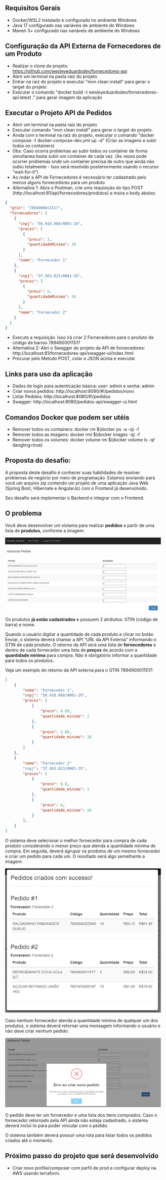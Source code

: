 
## Requisitos Gerais
- Docker/WSL2 instalado e configurado no ambiente Windows
- Java 17 configurado nas variáveis de ambiente do Windows
- Maven 3+ configurado nas variáveis de ambiente do Windows

## Configuração da API Externa de Fornecedores de um Produto
- Realizar o clone do projeto: https://github.com/wesleyeduardodev/fornecedores-api
- Abrir um terminal na pasta raiz do projeto
- Entrar na raiz do projeto e executar "mvn clean install" para gerar o target do projeto
- Executar o comando "docker build -t wesleyeduardodev/fornecedores-api:latest ." para gerar imagem da aplicação

## Executar o Projeto API de Pedidos
- Abrir um terminal na pasta raiz do projeto
- Executar comando "mvn clean install" para gerar o target do projeto.
- Ainda com o terminal na raiz do projeto, executar o comando "docker compose -f docker-compose-dev.yml up -d" (Criar as imagens e subir todos os containers)
- Obs: Caso ocorra problemas ao subir todos os container de forma simultanea basta subir um container de cada vez. (As vezes pode ocorrer problemas onde um container precisa de outro que ainda não subiu totalmente - Isso será resolvido posteriormente usando o recurso "wait-for-it")
- Ao rodar a API de Fornecedores é necessário ter cadastrado pelo menos alguns fornecedores para um produto
- Alternativa 1: Abra o Postman, crie ums requisição do tipo POST (http://localhost:81/api/fornecedores/produtos) e insira o body abaixo:
```json
{
  "gtin": "7894900011517",
  "fornecedores": [
    {
      "cnpj": "56.918.868/0001-20",
      "precos": [
        {
          "preco": 3,
          "quantidadeMinima": 20
        }
      ],
      "nome": "Fornecedor 1"
    },
    {
      "cnpj": "37.563.823/0001-35",
      "precos": [
        {
          "preco": 5,
          "quantidadeMinima": 10
        }
      ],
      "nome": "Fornecedor 2"
    }
  ]
}
```
- Execute a requisição. Isso irá criar 2 Fornecedores para o produto de código de barras 7894900011517
- Alternativa 2: Abri o Swagger do projeto da API de fornecedores: http://localhost:81/fornecedores-api/swagger-ui/index.html
- Procurar pelo Metodo POST, colar o JSON acima e executar

## Links para uso da aplicação
- Dados de login para autenticação básica: user: admin e senha: admin
- Criar novos pedidos: http://localhost:8080/#!/pedidos/novo
- Listar Pedidos: http://localhost:8080/#!/pedidos
- Swagger: http://localhost:8080/pedidos-api/swagger-ui.html

## Comandos Docker que podem ser utéis
- Remover todos os containers: docker rm $(docker ps -a -q) -f
- Remover todos as imagens: docker rmi $(docker images -q) -f
- Remover todos os volumes: docker volume rm $(docker volume ls -qf dangling=true)

## Proposta do desafio:

A proposta deste desafio é conhecer suas habilidades de resolver problemas de negócio por meio de programação.
Estamos enviando para você um arquivo zip contendo um projeto de uma aplicação Java Web (Spring Boot, Hibernate e AngularJs) com o Frontend já desenvolvido.

Seu desafio será implementar o Backend e integrar com o Frontend.

## O problema

Você deve desenvolver um sistema para realizar **pedidos** a partir de uma lista de **produtos**, conforme a imagem:

![img.png](src/main/resources/readme/img.png)

Os produtos **já estão cadastrados** e possuem 2 atributos: GTIN (código de barra) e nome.

Quando o usuário digitar a quantidade de cada produto e clicar no botão Enviar, o sistema deverá chamar a API "URL da API Externa" informando o GTIN de cada produto. O retorno da API será uma lista de **fornecedores** e dentro de cada fornecedor uma lista de **preços** de acordo com a **quantidade mínima** para compra. Não é obrigatório informar a quantidade para todos os produtos.

Veja um exemplo do retorno da API externa para o GTIN 7894900011517:
```json
[
    {
        "nome": "Fornecedor 1",
        "cnpj": "56.918.868/0001-20",
        "precos": [
            {
                "preco": 6.89,
                "quantidade_minima": 1
            },
            {
                "preco": 5.89,
                "quantidade_minima": 10
            }
        ]
    },
    {
        "nome": "Fornecedor 2"
        "cnpj": "37.563.823/0001-35",
        "precos": [
            {
                "preco": 6.8,
                "quantidade_minima": 1
            },
            {
                "preco": 6,
                "quantidade_minima": 10
            }
        ],
    }
]
```

O sistema deve selecionar o melhor fornecedor para compra de cada produto considerando o menor preço que atenda a quantidade mínima de compra. Em seguida, deverá agrupar os produtos de um mesmo fornecedor e criar um pedido para cada um. O resultado será algo semelhante a imagem:

![img_1.png](src/main/resources/readme/img_1.png)

Caso nenhum fornecedor atenda a quantidade mínima de qualquer um dos produtos, o sistema deverá retornar uma mensagem informando o usuário e não deve criar nenhum pedido:

![img_2.png](src/main/resources/readme/img_2.png)

O pedido deve ter um fornecedor e uma lista dos itens comprados. Caso o fornecedor retornado pela API ainda não esteja cadastrado, o sistema deverá incluí-lo para poder vincular com o pedido.

O sistema também deverá possuir uma rota para listar todos os pedidos criados até o momento.


## Próximo passo do projeto que será desenvolvido
- Criar novo profile/composer com perfil de prod e configurar deploy na AWS usando terraform.
